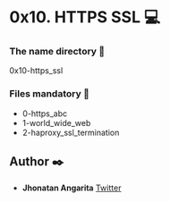 # 0x10. HTTPS SSL :computer:

### The name directory :file_folder:

0x10-https_ssl

### Files mandatory :page_facing_up:

* 0-https_abc
* 1-world_wide_web
* 2-haproxy_ssl_termination

## Author :black_nib:

* **Jhonatan Angarita**
  	     		[Twitter](https://twitter.com/Alejandro_Angar)